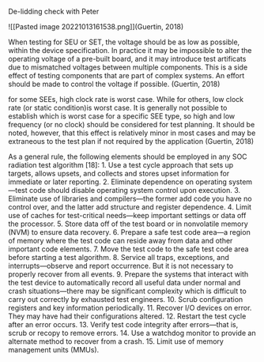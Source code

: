 De-lidding check with Peter

![[Pasted image 20221013161538.png]](Guertin, 2018)

When testing for SEU or SET, the voltage should be as low as possible, within the device specification. In practice it may be impossible to alter the operating voltage of a pre-built board, and it may introduce test artificats due to mismatched voltages between multiple components. This is a side effect of testing components that are part of complex systems. An effort should be made to control the voltage if possible. (Guertin, 2018)

for some SEEs, high clock rate is worst case. While for others, low clock rate (or static condition)is worst case. It is generally not possible to establish which is worst case for a specific SEE type, so high and low frequency (or no clock) should be considered for test planning. It should be noted, however, that this effect is relatively minor in most cases and may be extraneous to the test plan if not required by the application (Guertin, 2018)

As a general rule, the following elements should be employed in any SOC radiation test algorithm [18]:
	1. Use a test cycle approach that sets up targets, allows upsets, and collects and stores upset information for immediate or later reporting. 
	2. Eliminate dependence on operating system—test code should disable operating system control upon execution.
	3. Eliminate use of libraries and compilers—the former add code you have no control over, and the latter add structure and register dependence.
	4. Limit use of caches for test-critical needs—keep important settings or data off the processor.
	5. Store data off of the test board or in nonvolatile memory (NVM) to ensure data recovery.
	6. Prepare a safe test code area—a region of memory where the test code can reside away from data and other important code elements.
	7. Move the test code to the safe test code area before starting a test algorithm.
	8. Service all traps, exceptions, and interrupts—observe and report occurrence. But it is not necessary to properly recover from all events.
	9. Prepare the systems that interact with the test device to automatically record all useful data under normal and crash situations—there may be significant complexity which is difficult to carry out correctly by exhausted test engineers.
	10. Scrub configuration registers and key information periodically. 
	11. Recover I/O devices on error. They may have had their configurations altered.
	12. Restart the test cycle after an error occurs.
	13. Verify test code integrity after errors—that is, scrub or recopy to remove errors.
	14. Use a watchdog monitor to provide an alternate method to recover from a crash.
	15. Limit use of memory management units (MMUs).
